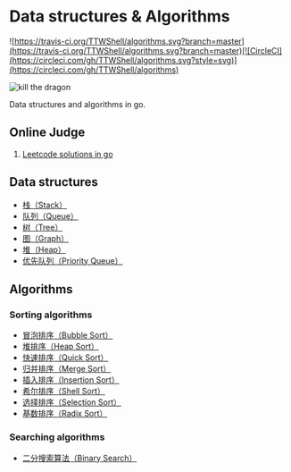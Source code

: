 # Data structures & Algorithms

![https://travis-ci.org/TTWShell/algorithms.svg?branch=master](https://travis-ci.org/TTWShell/algorithms.svg?branch=master)[![CircleCI](https://circleci.com/gh/TTWShell/algorithms.svg?style=svg)](https://circleci.com/gh/TTWShell/algorithms)

![kill the dragon](http://img08.deviantart.net/98ef/i/2012/197/8/a/kill_the_dragon_by_ragnz-d57gxnl.jpg)

Data structures and algorithms in go.

## Online Judge

1. [Leetcode solutions in go](https://github.com/TTWShell/algorithms/blob/master/leetcode/README.md)


## Data structures

* [栈（Stack）](https://github.com/TTWShell/algorithms/blob/master/stack)
* [队列（Queue）](https://github.com/TTWShell/algorithms/blob/master/queue)
* [树（Tree）](https://github.com/TTWShell/algorithms/blob/master/tree)
* [图（Graph）](https://github.com/TTWShell/algorithms/blob/master/graph)
* [堆（Heap）](https://github.com/TTWShell/algorithms/blob/master/heap)
* [优先队列（Priority Queue）](https://github.com/TTWShell/algorithms/blob/master/priority-queue)

## Algorithms

### Sorting algorithms

* [冒泡排序（Bubble Sort）](https://github.com/TTWShell/algorithms/blob/master/sorting/bubble)
* [堆排序（Heap Sort）](https://github.com/TTWShell/algorithms/blob/master/sorting/heap)
* [快速排序（Quick Sort）](https://github.com/TTWShell/algorithms/blob/master/sorting/quick)
* [归并排序（Merge Sort）](https://github.com/TTWShell/algorithms/blob/master/sorting/merge)
* [插入排序（Insertion Sort）](https://github.com/TTWShell/algorithms/blob/master/sorting/insertion)
* [希尔排序（Shell Sort）](https://github.com/TTWShell/algorithms/blob/master/sorting/shell)
* [选择排序（Selection Sort）](https://github.com/TTWShell/algorithms/blob/master/sorting/selection)
* [基数排序（Radix Sort）](https://github.com/TTWShell/algorithms/blob/master/sorting/radix)

### Searching algorithms

* [二分搜索算法（Binary Search）](https://github.com/TTWShell/algorithms/blob/master/search/binary-search)
